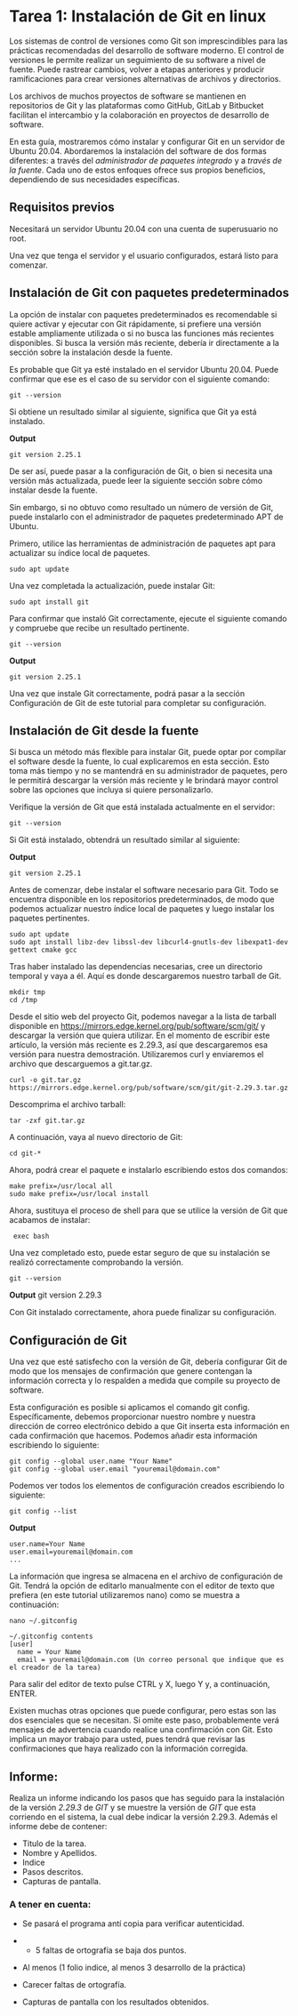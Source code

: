 # Tarea 1: Instalación de Git en linux

Los sistemas de control de versiones como Git son imprescindibles para las prácticas recomendadas del desarrollo de software moderno. El control de versiones le permite realizar un seguimiento de su software a nivel de fuente. Puede rastrear cambios, volver a etapas anteriores y producir ramificaciones para crear versiones alternativas de archivos y directorios.

Los archivos de muchos proyectos de software se mantienen en repositorios de Git y las plataformas como GitHub, GitLab y Bitbucket facilitan el intercambio y la colaboración en proyectos de desarrollo de software.

En esta guía, mostraremos cómo instalar y configurar Git en un servidor de Ubuntu 20.04. Abordaremos la instalación del software de dos formas diferentes: a través del *administrador de paquetes integrado* y a *través de la fuente*. Cada uno de estos enfoques ofrece sus propios beneficios, dependiendo de sus necesidades específicas.

## Requisitos previos

Necesitará un servidor Ubuntu 20.04 con una cuenta de superusuario no root.

Una vez que tenga el servidor y el usuario configurados, estará listo para comenzar.

## Instalación de Git con paquetes predeterminados

La opción de instalar con paquetes predeterminados es recomendable si quiere activar y ejecutar con Git rápidamente, si prefiere una versión estable ampliamente utilizada o si no busca las funciones más recientes disponibles. Si busca la versión más reciente, debería ir directamente a la sección sobre la instalación desde la fuente.

Es probable que Git ya esté instalado en el servidor Ubuntu 20.04. Puede confirmar que ese es el caso de su servidor con el siguiente comando:


```
git --version
```
 
Si obtiene un resultado similar al siguiente, significa que Git ya está instalado.

__Output__

```
git version 2.25.1
```

De ser así, puede pasar a la configuración de Git, o bien si necesita una versión más actualizada, puede leer la siguiente sección sobre cómo instalar desde la fuente.

Sin embargo, si no obtuvo como resultado un número de versión de Git, puede instalarlo con el administrador de paquetes predeterminado APT de Ubuntu.

Primero, utilice las herramientas de administración de paquetes apt para actualizar su índice local de paquetes.

```
sudo apt update
``` 

Una vez completada la actualización, puede instalar Git:

```
sudo apt install git
``` 

Para confirmar que instaló Git correctamente, ejecute el siguiente comando y compruebe que recibe un resultado pertinente.

```
git --version
```

__Output__

```
git version 2.25.1
```

Una vez que instale Git correctamente, podrá pasar a la sección Configuración de Git de este tutorial para completar su configuración.

## Instalación de Git desde la fuente

Si busca un método más flexible para instalar Git, puede optar por compilar el software desde la fuente, lo cual explicaremos en esta sección. Esto toma más tiempo y no se mantendrá en su administrador de paquetes, pero le permitirá descargar la versión más reciente y le brindará mayor control sobre las opciones que incluya si quiere personalizarlo.

Verifique la versión de Git que está instalada actualmente en el servidor:

```
git --version
```

Si Git está instalado, obtendrá un resultado similar al siguiente:

__Output__

```
git version 2.25.1
```

Antes de comenzar, debe instalar el software necesario para Git. Todo se encuentra disponible en los repositorios predeterminados, de modo que podemos actualizar nuestro índice local de paquetes y luego instalar los paquetes pertinentes.

```
sudo apt update
sudo apt install libz-dev libssl-dev libcurl4-gnutls-dev libexpat1-dev gettext cmake gcc
``` 

Tras haber instalado las dependencias necesarias, cree un directorio temporal y vaya a él. Aquí es donde descargaremos nuestro tarball de Git.

```
mkdir tmp
cd /tmp
``` 

Desde el sitio web del proyecto Git, podemos navegar a la lista de tarball disponible en https://mirrors.edge.kernel.org/pub/software/scm/git/ y descargar la versión que quiera utilizar. En el momento de escribir este artículo, la versión más reciente es 2.29.3, así que descargaremos esa versión para nuestra demostración. Utilizaremos curl y enviaremos el archivo que descarguemos a git.tar.gz.

```
curl -o git.tar.gz https://mirrors.edge.kernel.org/pub/software/scm/git/git-2.29.3.tar.gz
``` 

Descomprima el archivo tarball:

```
tar -zxf git.tar.gz
``` 

A continuación, vaya al nuevo directorio de Git:

```
cd git-*
``` 

Ahora, podrá crear el paquete e instalarlo escribiendo estos dos comandos:

```
make prefix=/usr/local all
sudo make prefix=/usr/local install
``` 

Ahora, sustituya el proceso de shell para que se utilice la versión de Git que acabamos de instalar:

```
 exec bash
```

Una vez completado esto, puede estar seguro de que su instalación se realizó correctamente comprobando la versión.

```
git --version
```

__Output__
git version 2.29.3

Con Git instalado correctamente, ahora puede finalizar su configuración.

## Configuración de Git

Una vez que esté satisfecho con la versión de Git, debería configurar Git de modo que los mensajes de confirmación que genere contengan la información correcta y lo respalden a medida que compile su proyecto de software.

Esta configuración es posible si aplicamos el comando git config. Específicamente, debemos proporcionar nuestro nombre y nuestra dirección de correo electrónico debido a que Git inserta esta información en cada confirmación que hacemos. Podemos añadir esta información escribiendo lo siguiente:

```
git config --global user.name "Your Name"
git config --global user.email "youremail@domain.com"
```

Podemos ver todos los elementos de configuración creados escribiendo lo siguiente:

```
git config --list
```

__Output__

```
user.name=Your Name
user.email=youremail@domain.com
...
```

La información que ingresa se almacena en el archivo de configuración de Git. Tendrá la opción de editarlo manualmente con el editor de texto que prefiera (en este tutorial utilizaremos nano) como se muestra a continuación:

```
nano ~/.gitconfig
```

``` 
~/.gitconfig contents
[user]
  name = Your Name
  email = youremail@domain.com (Un correo personal que indique que es el creador de la tarea)
```

Para salir del editor de texto pulse CTRL y X, luego Y y, a continuación, ENTER.

Existen muchas otras opciones que puede configurar, pero estas son las dos esenciales que se necesitan. Si omite este paso, probablemente verá mensajes de advertencia cuando realice una confirmación con Git. Esto implica un mayor trabajo para usted, pues tendrá que revisar las confirmaciones que haya realizado con la información corregida.

## Informe:

Realiza un informe indicando los pasos que has seguido para la instalación de la versión _2.29.3_ de _GIT_ y se muestre la versión de _GIT_ que esta corriendo en el sistema, la cual debe indicar la versión 2.29.3.
Además el informe debe de contener:
 - Titulo de la tarea.
 - Nombre y Apellidos.
 - Indice
 - Pasos descritos.
 - Capturas de pantalla.

### A tener en cuenta:
- Se pasará el programa antí copia para verificar autenticidad.
- + 5 faltas de ortografía se baja dos puntos.
- Al menos (1 folio indice, al menos 3 desarrollo de la práctica)


 - Carecer faltas de ortografía.
 - Capturas de pantalla con los resultados obtenidos.